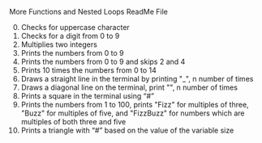 More Functions and Nested Loops ReadMe File

0.	Checks for uppercase character
1.	Checks for a digit from 0 to 9
2.	Multiplies two integers
3.	Prints the numbers from 0 to 9
4.	Prints the numbers from 0 to 9 and skips 2 and 4
5.	Prints 10 times the numbers from 0 to 14
6.	Draws a straight line in the terminal by printing "_", n number of times
7.	Draws a diagonal line on the terminal, print "\", n number of times
8.	Prints a square in the terminal using “#”
9.	Prints the numbers from 1 to 100, prints "Fizz" for multiples of three, "Buzz" for multiples of five, and "FizzBuzz" for numbers which are multiples of both three and five
10.	Prints a triangle with “#” based on the value of the variable size
